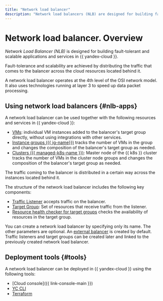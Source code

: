 ```yaml
---
title: "Network load balancer"
description: "Network load balancers (NLB) are designed for building fault-tolerant scalable applications and services in {{ yandex-cloud }}. Fault-tolerance and scalability are achieved by distributing the traffic that comes to the balancer across the cloud resources located behind it."
---
```


# Network load balancer. Overview

*Network Load Balancer (NLB)* is designed for building fault-tolerant and scalable applications and services in {{ yandex-cloud }}.

Fault-tolerance and scalability are achieved by distributing the traffic that comes to the balancer across the cloud resources located behind it.

A network load balancer operates at the 4th level of the OSI network model. It also uses technologies running at layer 3 to speed up data packet processing.

## Using network load balancers {#nlb-apps}

A network load balancer can be used together with the following resources and services in {{ yandex-cloud }}:

* [VMs](./scenarios.md#nlb-vm): individual VM instances added to the balancer's target group directly, without using integrations with other services.
* [Instance groups ({{ ig-name}})](./scenarios.md#nlb-ig) tracks the number of VMs in the group and changes the composition of the balancer's target group as needed.
* [Clusters ({{ managed-k8s-name }})](./scenarios.md#nlb-mk8s): Master node of the {{ k8s }} cluster tracks the number of VMs in the cluster node groups and changes the composition of the balancer's target group as needed.

The traffic coming to the balancer is distributed in a certain way across the instances located behind it.

The structure of the network load balancer includes the following key components:

* [Traffic Listener](listener.md) accepts traffic on the balancer.
* [Target Group](target-resources.md): Set of resources that receive traffic from the listener.
* [Resource health checker for target groups](health-check.md) checks the availability of resources in the target group.

You can create a network load balancer by specifying only its name. The other parameters are optional. An [external balancer](#nlb-types) is created by default. Traffic listeners and target groups can be created later and linked to the previously created network load balancer.

## Deployment tools {#tools}

A network load balancer can be deployed in {{ yandex-cloud }} using the following tools:
* [Cloud console]({{ link-console-main }})
* [YC CLI](../../cli/quickstart.md)
* [Terraform](https://terraform-provider.yandexcloud.net/Resources/lb_network_load_balancer)
